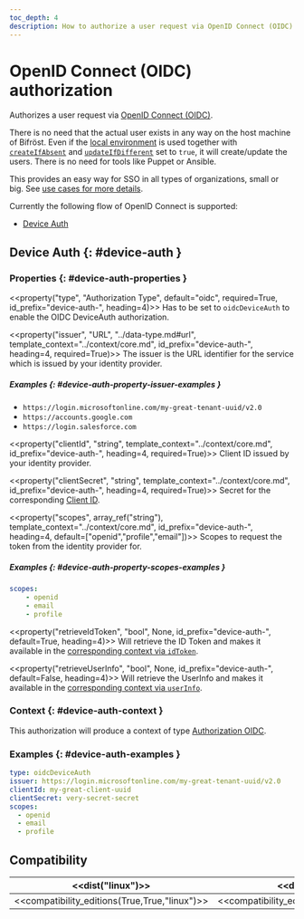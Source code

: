 ```yaml
---
toc_depth: 4
description: How to authorize a user request via OpenID Connect (OIDC) with Bifröst.
---
```

# OpenID Connect (OIDC) authorization

Authorizes a user request via [OpenID Connect (OIDC)](https://openid.net/developers/how-connect-works/).

There is no need that the actual user exists in any way on the host machine of Bifröst. Even if the [local environment](../environment/local.md) is used together with [`createIfAbsent`](../environment/local.md#linux-property-createIfAbsent-evaluation) and [`updateIfDifferent`](../environment/local.md#linux-property-updateIfDifferent-evaluation) set to `true`, it will create/update the users. There is no need for tools like Puppet or Ansible.

This provides an easy way for SSO in all types of organizations, small or big. See [use cases for more details](../../usecases.md).

Currently the following flow of OpenID Connect is supported:

* [Device Auth](#device-auth)

## Device Auth {: #device-auth }

### Properties {: #device-auth-properties }

<<property("type", "Authorization Type", default="oidc", required=True, id_prefix="device-auth-", heading=4)>>
Has to be set to `oidcDeviceAuth` to enable the OIDC DeviceAuth authorization.

<<property("issuer", "URL", "../data-type.md#url", template_context="../context/core.md", id_prefix="device-auth-", heading=4, required=True)>>
The issuer is the URL identifier for the service which is issued by your identity provider.

##### Examples {: #device-auth-property-issuer-examples }
* `https://login.microsoftonline.com/my-great-tenant-uuid/v2.0`
* `https://accounts.google.com`
* `https://login.salesforce.com`

<<property("clientId", "string", template_context="../context/core.md", id_prefix="device-auth-", heading=4, required=True)>>
Client ID issued by your identity provider.

<<property("clientSecret", "string", template_context="../context/core.md", id_prefix="device-auth-", heading=4, required=True)>>
Secret for the corresponding [Client ID](#device-auth-property-clientId).

<<property("scopes", array_ref("string"), template_context="../context/core.md", id_prefix="device-auth-", heading=4, default=["openid","profile","email"])>>
Scopes to request the token from the identity provider for.

##### Examples {: #device-auth-property-scopes-examples }
```yaml
scopes:
    - openid
    - email
    - profile
```

<<property("retrieveIdToken", "bool", None, id_prefix="device-auth-", default=True, heading=4)>>
Will retrieve the ID Token and makes it available in the [corresponding context via `idToken`](../context/authorization.md#oidc-property-idToken).

<<property("retrieveUserInfo", "bool", None, id_prefix="device-auth-", default=False, heading=4)>>
Will retrieve the UserInfo and makes it available in the [corresponding context via `userInfo`](../context/authorization.md#oidc-property-userInfo).

### Context {: #device-auth-context }

This authorization will produce a context of type [Authorization OIDC](../context/authorization.md#oidc).

### Examples {: #device-auth-examples }

```yaml
type: oidcDeviceAuth
issuer: https://login.microsoftonline.com/my-great-tenant-uuid/v2.0
clientId: my-great-client-uuid
clientSecret: very-secret-secret
scopes:
  - openid
  - email
  - profile
```

## Compatibility

| <<dist("linux")>> | <<dist("windows")>> |
| - | - |
| <<compatibility_editions(True,True,"linux")>> | <<compatibility_editions(True,None,"windows")>> |
